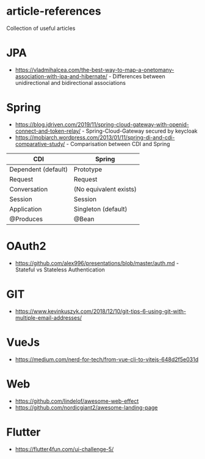 # article-references
Collection of useful articles

# JPA
* https://vladmihalcea.com/the-best-way-to-map-a-onetomany-association-with-jpa-and-hibernate/ - Differences between unidirectional and bidirectional associations

# Spring
* https://blog.jdriven.com/2019/11/spring-cloud-gateway-with-openid-connect-and-token-relay/ - Spring-Cloud-Gateway secured by keycloak
* https://mobiarch.wordpress.com/2013/01/11/spring-di-and-cdi-comparative-study/ - Comparisation between CDI and Spring

| CDI        | Spring           |
| ------------- |-------------|
| Dependent (default) | Prototype |
| Request| Request|
| Conversation | (No equivalent exists) |
| Session | Session |
| Application | Singleton (default) |
| @Produces | @Bean |

# OAuth2
* https://github.com/alex996/presentations/blob/master/auth.md - Stateful vs Stateless Authentication

# GIT
* https://www.kevinkuszyk.com/2018/12/10/git-tips-6-using-git-with-multiple-email-addresses/

# VueJs
* https://medium.com/nerd-for-tech/from-vue-cli-to-vitejs-648d2f5e031d

# Web
* https://github.com/lindelof/awesome-web-effect
* https://github.com/nordicgiant2/awesome-landing-page

# Flutter
* https://flutter4fun.com/ui-challenge-5/
